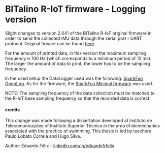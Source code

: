# BITalino R-IoT firmware - Logging version

Slight changes to version 2.041 of the BITalino R-IoT original firmware in order to send the collected IMU data through the serial port - UART protocol. Original firware can be found [here](https://github.com/BITalinoWorld/firmware-bitalino-riot).

For the amount of printed data, in this version the maximum sampling frequency is 100 Hz (which corresponds to a minimum period of 10 ms). The larger the amount of data to print, the lower has to be the sampling frequency.

In the used setup the DataLogger used was the following: [SparkFun OpenLog](https://learn.sparkfun.com/tutorials/openlog-hookup-guide#firmware).
As for the firmware, the [SparkFun Minimal firmware](https://github.com/sparkfun/OpenLog/blob/master/firmware/OpenLog_Firmware/OpenLog_Minimal/OpenLog_Minimal.ino) was used.

NOTE: The sampling frequency of the data collection must be matched to the R-IoT base sampling frequency so that the recorded data is correct

#### credits

This change was made following a dissertation developed at Instituto de Telecomunicações of Instituto Superior Técnico in the area of biomechanics associated with the practice of swimming.
This thesis is led by teachers Paulo Lobato Correia and Hugo Silva.

Author: Eduardo Félix - [linkedin.com/in/eduardofrfelix](https://www.linkedin.com/in/eduardofrfelix/)